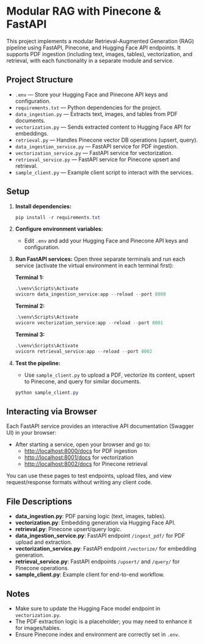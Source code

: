 # Modular RAG with Pinecone & FastAPI

This project implements a modular Retrieval-Augmented Generation (RAG) pipeline using FastAPI, Pinecone, and Hugging Face API endpoints. It supports PDF ingestion (including text, images, tables), vectorization, and retrieval, with each functionality in a separate module and service.

## Project Structure

- `.env` — Store your Hugging Face and Pinecone API keys and configuration.
- `requirements.txt` — Python dependencies for the project.
- `data_ingestion.py` — Extracts text, images, and tables from PDF documents.
- `vectorization.py` — Sends extracted content to Hugging Face API for embeddings.
- `retrieval.py` — Handles Pinecone vector DB operations (upsert, query).
- `data_ingestion_service.py` — FastAPI service for PDF ingestion.
- `vectorization_service.py` — FastAPI service for vectorization.
- `retrieval_service.py` — FastAPI service for Pinecone upsert and retrieval.
- `sample_client.py` — Example client script to interact with the services.

## Setup

1. **Install dependencies:**
   ```powershell
   pip install -r requirements.txt
   ```

2. **Configure environment variables:**
   - Edit `.env` and add your Hugging Face and Pinecone API keys and configuration.

3. **Run FastAPI services:**
   Open three separate terminals and run each service (activate the virtual environment in each terminal first):
   
   **Terminal 1:**
   ```powershell
   .\venv\Scripts\Activate
   uvicorn data_ingestion_service:app --reload --port 8000
   ```
   
   **Terminal 2:**
   ```powershell
   .\venv\Scripts\Activate
   uvicorn vectorization_service:app --reload --port 8001
   ```
   
   **Terminal 3:**
   ```powershell
   .\venv\Scripts\Activate
   uvicorn retrieval_service:app --reload --port 8002
   ```

4. **Test the pipeline:**
   - Use `sample_client.py` to upload a PDF, vectorize its content, upsert to Pinecone, and query for similar documents.
   ```powershell
   python sample_client.py
   ```

## Interacting via Browser

Each FastAPI service provides an interactive API documentation (Swagger UI) in your browser:

- After starting a service, open your browser and go to:
  - [http://localhost:8000/docs](http://localhost:8000/docs) for PDF ingestion
  - [http://localhost:8001/docs](http://localhost:8001/docs) for vectorization
  - [http://localhost:8002/docs](http://localhost:8002/docs) for Pinecone retrieval

You can use these pages to test endpoints, upload files, and view request/response formats without writing any client code.

## File Descriptions

- **data_ingestion.py**: PDF parsing logic (text, images, tables).
- **vectorization.py**: Embedding generation via Hugging Face API.
- **retrieval.py**: Pinecone upsert/query logic.
- **data_ingestion_service.py**: FastAPI endpoint `/ingest_pdf/` for PDF upload and extraction.
- **vectorization_service.py**: FastAPI endpoint `/vectorize/` for embedding generation.
- **retrieval_service.py**: FastAPI endpoints `/upsert/` and `/query/` for Pinecone operations.
- **sample_client.py**: Example client for end-to-end workflow.

## Notes
- Make sure to update the Hugging Face model endpoint in `vectorization.py`.
- The PDF extraction logic is a placeholder; you may need to enhance it for images/tables.
- Ensure Pinecone index and environment are correctly set in `.env`.
